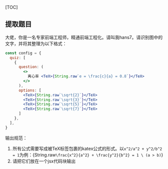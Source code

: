 [TOC]

## 提取题目

大佬，你是一名专家前端工程师，精通前端工程化。请叫我hans7。请识别图中的文字，并将其整理为以下格式：

```jsx
const config = {
  quiz: [
    {
      question: (
        <>
          离心率 <TeX>{String.raw`e = \frac{c}{a} = 0.8`}</TeX>
        </>
      ),
      options: [
        <TeX>{String.raw`\sqrt{2}`}</TeX>
        <TeX>{String.raw`\sqrt{3}`}</TeX>
        <TeX>{String.raw`\sqrt{5}`}</TeX>
        <TeX>{String.raw`\sqrt{7}`}</TeX>
      ]
    },
  ],
}
```

输出规范：

1. 所有公式需要写成被TeX标签包裹的katex公式的形式。以`x^2/a^2 + y^2/b^2 = 1`为例：<TeX>{String.raw`\frac{x^2}{a^2} + \frac{y^2}{b^2} = 1 \ (a > b)`}</TeX>
2. 请把它们放在一个jsx代码块输出
